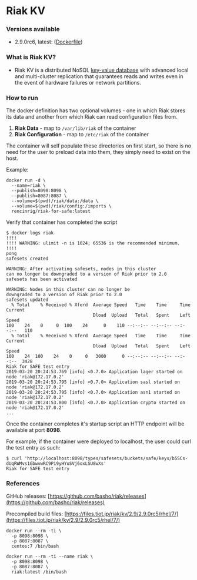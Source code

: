 # Riak KV

### Versions available

- 2.9.0rc6, latest: ([Dockerfile](2.9.0rc6/Dockerfile))


### What is Riak KV?

- Riak KV is a distributed NoSQL [key-value database](https://riak.com/resources/key-value-databases/index.html?p=12513.html) with advanced local and multi-cluster replication that guarantees reads and writes even in the event of hardware failures or network partitions.

### How to run

The docker definition has two optional volumes - one in which Riak stores its data and another from which Riak can read configuration files from.

1. **Riak Data** - map to `/var/lib/riak` of the container
2. **Riak Configuration** - map to `/etc/riak` of the container

The container will self populate these directories on first start, so there is no need for the user to preload data into them, they simply need to exist on the host.

Example: 

```docker
docker run -d \
  --name=riak \
  --publish=8098:8098 \
  --publish=8087:8087 \
  --volume=$(pwd)/riak/data:/data \
  --volume=$(pwd)/riak/config:/imports \
  rencinrig/riak-for-safe:latest
```

Verify that container has completed the script

```console
$ docker logs riak
!!!!
!!!! WARNING: ulimit -n is 1024; 65536 is the recommended minimum.
!!!!
pong
safesets created

WARNING: After activating safesets, nodes in this cluster
can no longer be downgraded to a version of Riak prior to 2.0
safesets has been activated

WARNING: Nodes in this cluster can no longer be
downgraded to a version of Riak prior to 2.0
safesets updated
  % Total    % Received % Xferd  Average Speed   Time    Time     Time  Current
                                 Dload  Upload   Total   Spent    Left  Speed
100    24    0     0  100    24      0    110 --:--:-- --:--:-- --:--:--   110
  % Total    % Received % Xferd  Average Speed   Time    Time     Time  Current
                                 Dload  Upload   Total   Spent    Left  Speed
100    24  100    24    0     0   3000      0 --:--:-- --:--:-- --:--:--  3428
Riak for SAFE test entry
2019-03-20 20:24:53.769 [info] <0.7.0> Application lager started on node 'riak@172.17.0.2'
2019-03-20 20:24:53.795 [info] <0.7.0> Application sasl started on node 'riak@172.17.0.2'
2019-03-20 20:24:53.795 [info] <0.7.0> Application asn1 started on node 'riak@172.17.0.2'
2019-03-20 20:24:53.800 [info] <0.7.0> Application crypto started on node 'riak@172.17.0.2'
...
```

Once the container completes it's startup script an HTTP endpoint will be available at port **8098**.

For example, if the container were deployed to localhost, the user could curl the test entry as such:

```console
$ curl 'http://localhost:8098/types/safesets/buckets/safe/keys/b5SCs-dUqRWMvs1GbwvwRC9Pi9yHYuSVj6oxLSU8wXs'
Riak for SAFE test entry
```

### References

GitHub releases: [https://github.com/basho/riak/releases](https://github.com/basho/riak/releases)

Precompiled build files: [https://files.tiot.jp/riak/kv/2.9/2.9.0rc5/rhel/7/](https://files.tiot.jp/riak/kv/2.9/2.9.0rc5/rhel/7/)

```
docker run --rm -ti \
  -p 8098:8098 \
  -p 8087:8087 \
  centos:7 /bin/bash
```


```
docker run --rm -ti --name riak \
  -p 8098:8098 \
  -p 8087:8087 \
  riak:latest /bin/bash
```
